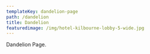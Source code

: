 ```yaml
---
templateKey: dandelion-page
path: /dandelion
title: Dandelion
featuredimage: /img/hotel-kilbourne-lobby-5-wide.jpg
---
```

Dandelion Page.